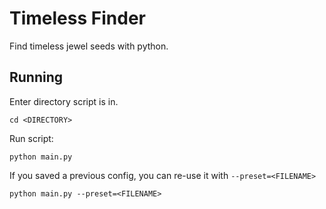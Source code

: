 # Timeless Finder

Find timeless jewel seeds with python.

## Running

Enter directory script is in.

```
cd <DIRECTORY>
```

Run script:

```
python main.py
```

If you saved a previous config, you can re-use it with `--preset=<FILENAME>`

```
python main.py --preset=<FILENAME>
```
